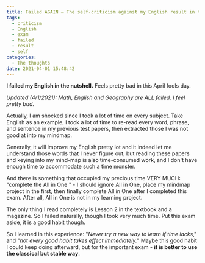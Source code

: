 ```yaml
---
title: Failed AGAIN — The self-criticism against my English result in this exam
tags:
  - criticism
  - English
  - exam
  - failed
  - result
  - self
categories:
  - The thoughts
date: 2021-04-01 15:48:42
---
```


**I failed my English in the nutshell.** Feels pretty bad in this April fools day.

<!-- more -->

_Updated (4/1/2021): Math, English and Geography are ALL failed. I feel pretty bad._

Actually, I am shocked since I took a lot of time on every subject. Take English as an example, I took a lot of time to re-read every word, phrase, and sentence in my previous test papers, then extracted those I was not good at into my mindmap.

Generally, it will improve my English pretty lot and it indeed let me understand those words that I never figure out, but reading these papers and keying into my mind-map is also time-consumed work, and I don't have enough time to accommodate such a time monster.

And there is something that occupied my precious time VERY MUCH: "complete the All in One " - I should ignore All in One, place my mindmap project in the first, then finally complete All in One after I completed this exam. After all, All in One is not in my learning project.

The only thing I read completely is Lesson 2 in the textbook and a magazine. So I failed naturally, though I took very much time. Put this exam aside, it is a good habit though.

So I learned in this experience: "_Never try a new way to learn if time lacks_," and "_not every good habit takes effect immediately._" Maybe this good habit I could keep doing afterward, but for the important exam - **it is better to use the classical but stable way**.
